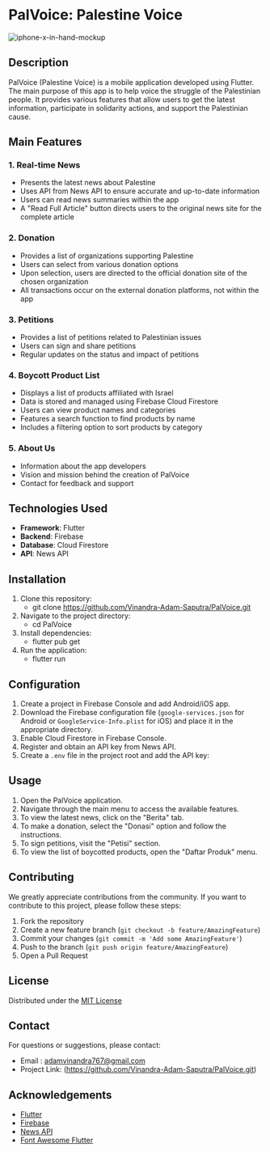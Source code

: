# PalVoice: Palestine Voice
![iphone-x-in-hand-mockup](https://github.com/user-attachments/assets/211742a7-b0af-4f6a-8760-a3de81db0b86)

## Description

PalVoice (Palestine Voice) is a mobile application developed using Flutter. The main purpose of this app is to help voice the struggle of the Palestinian people. It provides various features that allow users to get the latest information, participate in solidarity actions, and support the Palestinian cause.

## Main Features

### 1. Real-time News

- Presents the latest news about Palestine
- Uses API from News API to ensure accurate and up-to-date information
- Users can read news summaries within the app
- A "Read Full Article" button directs users to the original news site for the complete article

### 2. Donation

- Provides a list of organizations supporting Palestine
- Users can select from various donation options
- Upon selection, users are directed to the official donation site of the chosen organization
- All transactions occur on the external donation platforms, not within the app

### 3. Petitions

- Provides a list of petitions related to Palestinian issues
- Users can sign and share petitions
- Regular updates on the status and impact of petitions

### 4. Boycott Product List

- Displays a list of products affiliated with Israel
- Data is stored and managed using Firebase Cloud Firestore
- Users can view product names and categories
- Features a search function to find products by name
- Includes a filtering option to sort products by category

### 5. About Us

- Information about the app developers
- Vision and mission behind the creation of PalVoice
- Contact for feedback and support

## Technologies Used

- **Framework**: Flutter
- **Backend**: Firebase
- **Database**: Cloud Firestore
- **API**: News API

## Installation

1. Clone this repository:
   - git clone https://github.com/Vinandra-Adam-Saputra/PalVoice.git
2. Navigate to the project directory:
   - cd PalVoice
3. Install dependencies:
   - flutter pub get
4. Run the application:
   - flutter run
  
## Configuration

1. Create a project in Firebase Console and add Android/iOS app.
2. Download the Firebase configuration file (`google-services.json` for Android or `GoogleService-Info.plist` for iOS) and place it in the appropriate directory.
3. Enable Cloud Firestore in Firebase Console.
4. Register and obtain an API key from News API.
5. Create a `.env` file in the project root and add the API key:

## Usage

1. Open the PalVoice application.
2. Navigate through the main menu to access the available features.
3. To view the latest news, click on the "Berita" tab.
4. To make a donation, select the "Donasi" option and follow the instructions.
5. To sign petitions, visit the "Petisi" section.
6. To view the list of boycotted products, open the "Daftar Produk" menu.

## Contributing

We greatly appreciate contributions from the community. If you want to contribute to this project, please follow these steps:

1. Fork the repository
2. Create a new feature branch (`git checkout -b feature/AmazingFeature`)
3. Commit your changes (`git commit -m 'Add some AmazingFeature'`)
4. Push to the branch (`git push origin feature/AmazingFeature`)
5. Open a Pull Request

## License

Distributed under the [MIT License](LICENSE)

## Contact

For questions or suggestions, please contact:

- Email : adamvinandra767@gmail.com
- Project Link: (https://github.com/Vinandra-Adam-Saputra/PalVoice.git)

## Acknowledgements

- [Flutter](https://flutter.dev/)
- [Firebase](https://firebase.google.com/)
- [News API](https://newsapi.org/)
- [Font Awesome Flutter](https://pub.dev/packages/font_awesome_flutter)
